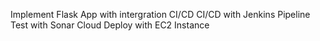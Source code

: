 Implement Flask App with intergration CI/CD
CI/CD with Jenkins Pipeline
Test with Sonar Cloud
Deploy with EC2 Instance
